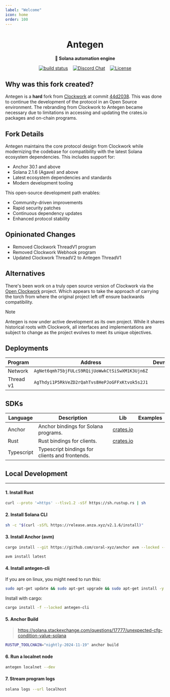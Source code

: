 ```yaml
---
label: "Welcome"
icon: home
order: 100
---
```


<div align="center">
  <h1>Antegen</h1>

  <p>
    <strong>🦠 Solana automation engine</strong>
  </p>

  <p>
    <a href="https://github.com/wuwei-labs/antegen/actions/workflows/build-status.yaml"><img alt="build status" src="https://github.com/wuwei-labs/antegen/actions/workflows/build-status.yaml/badge.svg"/></a>&nbsp;&nbsp;&nbsp;
    <a href="https://discord.com/channels/1328480150676836462"><img alt="Discord Chat" src="https://img.shields.io/discord/1328480150676836462?color=blueviolet" /></a>&nbsp;&nbsp;&nbsp;
    <a href="https://www.gnu.org/licenses/agpl-3.0.en.html"><img alt="License" src="https://img.shields.io/github/license/wuwei-labs/antegen?color=turquoise" /></a>
  </p>
</div>

## Why was this fork created?

Antegen is a **hard** fork from [Clockwork](https://github.com/clockwork-xyz/clockwork) at commit [44d2038](https://github.com/clockwork-xyz/clockwork/commit/44d2038931da60ba3e192a833096fabee0422d44). This was done to continue the development of the protocol in an Open Source environment. The rebranding from Clockwork to Antegen became necessary due to limitations in accessing and updating the crates.io packages and on-chain programs.

## Fork Details

Antegen maintains the core protocol design from Clockwork while modernizing the codebase for compatibility with the latest Solana ecosystem dependencies. This includes support for:

- Anchor 30.1 and above
- Solana 2.1.6 (Agave) and above
- Latest ecosystem dependencies and standards
- Modern development tooling

This open-source development path enables:

- Community-driven improvements
- Rapid security patches
- Continuous dependency updates
- Enhanced protocol stability

## Opinionated Changes

- Removed Clockwork ThreadV1 program
- Removed Clockwork Webhook program
- Updated Clockwork ThreadV2 to Antegen ThreadV1

## Alternatives

There's been work on a truly open source version of Clockwork via the [Open Clockwork](https://github.com/open-clockwork/clockwork) project. Which appears to take the approach of carrying the torch from where the original project left off ensure backwards compatibility.

> [!NOTE]
> Antegen is now under active development as its own project. While it shares historical roots with Clockwork, all interfaces and implementations are subject to change as the project evolves to meet its unique objectives.

## Deployments

| Program | Address| Devnet | Mainnet |
| ------- | ------ | ------ | ------- |
| Network | `AgNet6qmh75bjFULcS9RQijUoWwkCtSiSwXM1K3Ujn6Z` |  |  |
| Thread v1 | `AgThdyi1P5RkVeZD2rQahTvs8HePJoGFFxKtvok5s2J1` |  |  |

## SDKs

| Language | Description  | Lib  | Examples |
| ----------- | -------- | ---- | -------- |
| Anchor |  Anchor bindings for Solana programs.  | [crates.io](https://crates.io/crates/antegen-sdk) |  |
| Rust | Rust bindings for clients.  | [crates.io](https://crates.io/crates/antegen-client) |  |
| Typescript | Typescript bindings for clients and frontends.  |  |  |


## Local Development

---

#### 1. Install Rust

```sh
curl --proto '=https' --tlsv1.2 -sSf https://sh.rustup.rs | sh
```

#### 2. Install Solana CLI
```sh
sh -c "$(curl -sSfL https://release.anza.xyz/v2.1.6/install)"
```

#### 3. Install Anchor (avm)
```sh
cargo install --git https://github.com/coral-xyz/anchor avm --locked --force
```

```sh
avm install latest
```

#### 4. Install antegen-cli

If you are on linux, you might need to run this:

```sh
sudo apt-get update && sudo apt-get upgrade && sudo apt-get install -y pkg-config build-essential libudev-dev libssl-dev
```

Install with cargo:

```sh
cargo install -f --locked antegen-cli
```

#### 5. Anchor Build

> <https://solana.stackexchange.com/questions/17777/unexpected-cfg-condition-value-solana>

```sh
RUSTUP_TOOLCHAIN="nightly-2024-11-19" anchor build
```

#### 6. Run a localnet node

```sh
antegen localnet --dev
```

#### 7. Stream program logs

```sh
solana logs --url localhost
```
